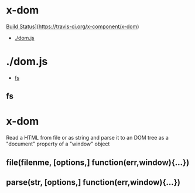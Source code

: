 # x-dom

[Build Status](https://travis-ci.org/x-component/x-dom.png?v1.0.0)](https://travis-ci.org/x-component/x-dom)

- [./dom.js](#domjs) 

# ./dom.js

  - [fs](#fs)

## fs

  x-dom
  =====
  
  Read a HTML from file or as string and parse it
  to an DOM tree as a "document" property of a "window" object
  
  file(filenme, [options,] function(err,window){...})
  --------------------------------
  
  parse(str, [options,] function(err,window){...})
  --------------------
